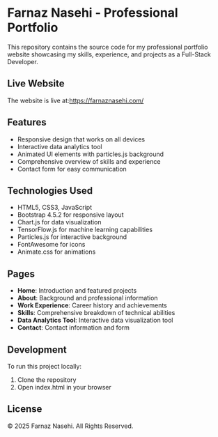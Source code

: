 # Farnaz Nasehi - Professional Portfolio

This repository contains the source code for my professional portfolio website showcasing my skills, experience, and projects as a Full-Stack Developer.

## Live Website
The website is live at:https://farnaznasehi.com/

## Features
- Responsive design that works on all devices
- Interactive data analytics tool
- Animated UI elements with particles.js background
- Comprehensive overview of skills and experience
- Contact form for easy communication

## Technologies Used
- HTML5, CSS3, JavaScript
- Bootstrap 4.5.2 for responsive layout
- Chart.js for data visualization
- TensorFlow.js for machine learning capabilities
- Particles.js for interactive background
- FontAwesome for icons
- Animate.css for animations

## Pages
- **Home**: Introduction and featured projects
- **About**: Background and professional information
- **Work Experience**: Career history and achievements
- **Skills**: Comprehensive breakdown of technical abilities
- **Data Analytics Tool**: Interactive data visualization tool
- **Contact**: Contact information and form

## Development
To run this project locally:
1. Clone the repository
2. Open index.html in your browser

## License
© 2025 Farnaz Nasehi. All Rights Reserved.
